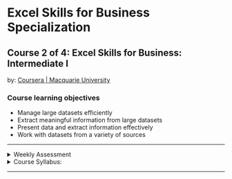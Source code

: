 # Excel Skills for Business Specialization

## Course 2 of 4: Excel Skills for Business: Intermediate I<br>
by: <a href="https://www.coursera.org/learn/excel-intermediate-1" target="_blank">Coursera | Macquarie University</a>

### Course learning objectives
* Manage large datasets efficiently
* Extract meaningful information from large datasets
* Present data and extract information effectively
* Work with datasets from a variety of sources

<hr>
<details>
<summary>Weekly Assessment</summary>
  <br>
  <li><a href="https://1drv.ms/x/s!AjU6_8hHCMjkhWIeBly6NY4VWIL9?e=F2FYqM">Week 1.1</a></li>
  <li><a href="https://1drv.ms/x/s!AjU6_8hHCMjkhWAN0H2DmCHV_2dG?e=RzYe8k">Week 1.2</a></li>
  <li><a href="https://1drv.ms/x/s!AjU6_8hHCMjkhWVMjnpA_7uiCMdG?e=ZrTjx9">Week 2</a></li>
  <li><a href="https://1drv.ms/x/s!AjU6_8hHCMjkhWRMj4ONqBgr6NNF?e=yXaN8j">Week 3</a></li>
  <li><a href="https://1drv.ms/x/s!AjU6_8hHCMjkhWOgv-Rrx3j3bRMe?e=XCMVcq">Week 4</a></li>
  <li><a href="https://1drv.ms/x/s!AjU6_8hHCMjkhV-MkJzV9TqDLipD?e=PBzlRt">Week 5</a></li>
  <li><a href="https://1drv.ms/x/s!AjU6_8hHCMjkhWH9HUzep1aTFKpP?e=UJj99P">Week 6</a></li>
</details>

<details>
<summary>Course Syllabus:</summary>
<br>
<table border="1">
    <tr>
        <th>Week</th>
        <th>Syllabus</th>
        <th>Details</th>
    </tr>
    <tr>
        <td>1</td>
        <td>Working with multiple worksheets and workbooks</td>
        <td><li>Compare the different methods of combining data from multiple sources</li> <li>Use a variety of techniques to perform calculations across workbooks/worksheets</li> <li>Manage datasets across multiple workbooks/worksheets</li></td>
    </tr>
    <tr>
        <td>2</td>
        <td>Text & Date functions</td>
      <td><li>Explain the use of Date and Text functions in Excel</li> <li>Understand how to work with Nested functions</li> <li>Use Date functions to extract additional business intelligence</li> <li>Use Text functions to combine or split strings</li></td>
    </tr>
    <tr>
        <td>3</td>
        <td>Named Ranges</td>
        <td><li>Describe the use of Named Ranges</li> <li>Use different methods to create Named Ranges</li> <li>Enhance calculations through the use of Named Ranges</li></td>
    </tr>
    <tr>
        <td>4</td>
        <td>Summarising data</td>
        <td><li>Explain the syntax of more advanced formulas</li> <li>Use functions to extract summary information from data</li> <li>Generate graphical representations of data</li></td>
    </tr>
    <tr>
        <td>5</td>
        <td>Tables</td>
        <td><li>Create and modify Tables in Excel</li> <li>Apply formatting, sorting and filtering to Tables</li> <li>Add data to Tables</li> <li>Explain terminology specific to Tables in Excel</li></td>
    </tr>
    <tr>
        <td>6</td>
        <td>Pivot Tables, Charts, and Slicers</td>
        <td><li>Create Pivot Tables, Pivot Charts, and Slicers</li> <li>Use Pivot Tables to extract meaning from datasets</li> <li>Create visual dashboards with slicers and Pivot Charts</li> <li>Use Slicers to filter information from multiple sources</li></td>
    </tr>
</table>
</details>
<hr>

